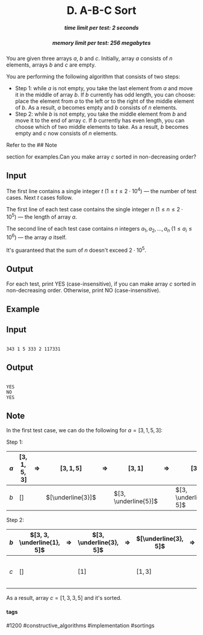 <h1 style='text-align: center;'> D. A-B-C Sort</h1>

<h5 style='text-align: center;'>time limit per test: 2 seconds</h5>
<h5 style='text-align: center;'>memory limit per test: 256 megabytes</h5>

You are given three arrays $a$, $b$ and $c$. Initially, array $a$ consists of $n$ elements, arrays $b$ and $c$ are empty.

You are performing the following algorithm that consists of two steps: 

* Step $1$: while $a$ is not empty, you take the last element from $a$ and move it in the middle of array $b$. If $b$ currently has odd length, you can choose: place the element from $a$ to the left or to the right of the middle element of $b$. As a result, $a$ becomes empty and $b$ consists of $n$ elements.
* Step $2$: while $b$ is not empty, you take the middle element from $b$ and move it to the end of array $c$. If $b$ currently has even length, you can choose which of two middle elements to take. As a result, $b$ becomes empty and $c$ now consists of $n$ elements.

 Refer to the ## Note

 section for examples.Can you make array $c$ sorted in non-decreasing order?

## Input

The first line contains a single integer $t$ ($1 \le t \le 2 \cdot 10^4$) — the number of test cases. Next $t$ cases follow.

The first line of each test case contains the single integer $n$ ($1 \le n \le 2 \cdot 10^5$) — the length of array $a$.

The second line of each test case contains $n$ integers $a_1, a_2, \dots, a_n$ ($1 \le a_i \le 10^6$) — the array $a$ itself.

It's guaranteed that the sum of $n$ doesn't exceed $2 \cdot 10^5$.

## Output

For each test, print YES (case-insensitive), if you can make array $c$ sorted in non-decreasing order. Otherwise, print NO (case-insensitive).

## Example

## Input


```

343 1 5 333 2 117331
```
## Output


```

YES
NO
YES

```
## Note

In the first test case, we can do the following for $a = [3, 1, 5, 3]$:

Step $1$: 

| $a$ | $[3, 1, 5, 3]$ | $\Rightarrow$ | $[3, 1, 5]$ | $\Rightarrow$ | $[3, 1]$ | $\Rightarrow$ | $[3]$ | $\Rightarrow$ | $[]$ |
| --- | --- | --- | --- | --- | --- | --- | --- | --- | --- |
| $b$ | $[]$ |  | $[\underline{3}]$ |  | $[3, \underline{5}]$ |  | $[3, \underline{1}, 5]$ |  | $[3, \underline{3}, 1, 5]$ |



Step $2$: 

| $b$ | $[3, 3, \underline{1}, 5]$ | $\Rightarrow$ | $[3, \underline{3}, 5]$ | $\Rightarrow$ | $[\underline{3}, 5]$ | $\Rightarrow$ | $[\underline{5}]$ | $\Rightarrow$ | $[]$ |
| --- | --- | --- | --- | --- | --- | --- | --- | --- | --- |
| $c$ | $[]$ |  | $[1]$ |  | $[1, 3]$ |  | $[1, 3, 3]$ |  | $[1, 3, 3, 5]$ |

 As a result, array $c = [1, 3, 3, 5]$ and it's sorted.



#### tags 

#1200 #constructive_algorithms #implementation #sortings 